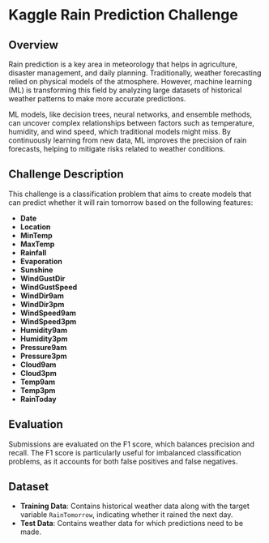 # Kaggle Rain Prediction Challenge

## Overview
Rain prediction is a key area in meteorology that helps in agriculture, disaster management, and daily planning. Traditionally, weather forecasting relied on physical models of the atmosphere. However, machine learning (ML) is transforming this field by analyzing large datasets of historical weather patterns to make more accurate predictions.

ML models, like decision trees, neural networks, and ensemble methods, can uncover complex relationships between factors such as temperature, humidity, and wind speed, which traditional models might miss. By continuously learning from new data, ML improves the precision of rain forecasts, helping to mitigate risks related to weather conditions.

## Challenge Description
This challenge is a classification problem that aims to create models that can predict whether it will rain tomorrow based on the following features:
- **Date**
- **Location**
- **MinTemp**
- **MaxTemp**
- **Rainfall**
- **Evaporation**
- **Sunshine**
- **WindGustDir**
- **WindGustSpeed**
- **WindDir9am**
- **WindDir3pm**
- **WindSpeed9am**
- **WindSpeed3pm**
- **Humidity9am**
- **Humidity3pm**
- **Pressure9am**
- **Pressure3pm**
- **Cloud9am**
- **Cloud3pm**
- **Temp9am**
- **Temp3pm**
- **RainToday**

## Evaluation
Submissions are evaluated on the F1 score, which balances precision and recall. The F1 score is particularly useful for imbalanced classification problems, as it accounts for both false positives and false negatives.

## Dataset
- **Training Data**: Contains historical weather data along with the target variable `RainTomorrow`, indicating whether it rained the next day.
- **Test Data**: Contains weather data for which predictions need to be made.
